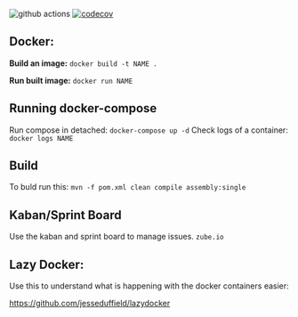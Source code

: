 ![github actions](https://github.com/jacques-andre/sem-group15/actions/workflows/update-image.yml/badge.svg)
[![codecov](https://codecov.io/gh/jacques-andre/sem-group15/branch/master/graph/badge.svg?token=S7XK0I86OQ)](https://codecov.io/gh/jacques-andre/sem-group15)

## Docker:

**Build an image:**
``docker build -t NAME .``

**Run built image:**
``docker run NAME``

## Running docker-compose

Run compose in detached: `docker-compose up -d`
Check logs of a container: `docker logs NAME`

## Build
To buld run this: `mvn -f pom.xml clean compile assembly:single`

## Kaban/Sprint Board
Use the kaban and sprint board to manage issues.
`zube.io`

## Lazy Docker:
Use this to understand what is happening with the docker containers easier:

https://github.com/jesseduffield/lazydocker
